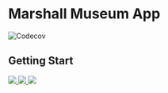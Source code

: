 
# Marshall Museum App

  <img src="https://www.marshallfoundation.org/museum/wp-content/uploads/sites/21/2018/11/MarshallFoundation102418_018-1-1-e1541104538731.jpg" alt="Codecov" />

## Getting Start
<a href="https://chimakpaduwa.github.io/photo%20gallery.html">
  <img src="https://i.imgur.com/K4qMdtE.png">
  <img src="https://dabuttonfactory.com/button.png?t=Guided+Tour&f=Calibri-Bold&ts=24&tc=fff&tshs=1&tshc=000&hp=20&vp=8&c=5&bgt=gradient&bgc=3d85c6&ebgc=073763">
  <img src= "https://dabuttonfactory.com/button.png?t=Background+Information&f=Calibri-Bold&ts=24&tc=fff&tshs=1&tshc=000&hp=20&vp=8&c=5&bgt=gradient&bgc=3d85c6&ebgc=073763">
</a>





